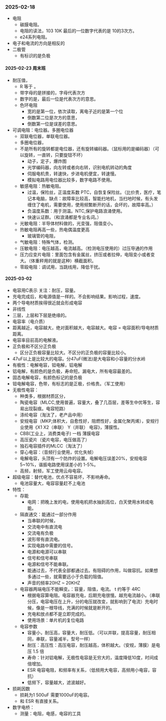 
### 2025-02-18
- 电阻
  - 碳膜电阻。
  - 电阻的读法，103 10K 最后的一位数字代表的是 10的3次方。
  - e24系列电阻。
- 电子和电流的方向是相反的
- 二极管
  - 有标识的是负极

#### 2025-02-23 周末班
- 耐压值，
  - R 等于 。
  - 带字母的是拼接的，字母代表次方
  - 数字的是，最后一位是代表次方的意思。
  - 色环电阻
    - 宽的是第一位，依次读取，离电子近的是第一个位
    - 倒数第二位是次方的意思，
    - 倒数第一位是误差的意思。
- 可调电阻：电位器。多圈电位器
  - 双联电位器，单联电位器。
  - 多圈电位器，
  - 不是所有的旋转都是电位器，还有旋转编码器。（鼠标用的是编码器）（可以旋转，一直转，只要旋钮不坏）
    - 动子，定子，爆炸图
    - 光学编码器，向左转或者向右转，识别电机转动的角度
    - 伺服电机贵，转速快，步进电机便宜，转速慢。
    - 模拟电路用电位器比较多，数字电路不使用。
  - 敏感电阻：热敏电阻。
    - 过温，保险丝，正温度系数 PTC，自恢复保险丝。（比价贵，医疗，笔记本电脑，缺点：故障率比较高，智能扫地机，当扫地时候，有头发缠住了电机，需要使用，使用频繁断开的话，会坏的，故障率高。）
    - 负温度系数：用于测温。NTC,保护电路浪涌使用。
    - 快速认证群。（和浪涌都是专业名词。）
  - 光敏电阻：半导体材料做的，光变强，阻值变小。
  - 热敏电阻再高一些，热电偶温度更高
    - 玻璃管的电阻，
  - 气敏电阻：特殊气体，检测。
  - 压敏电阻：电压越高，电流越高。（检测电压使用的）过压导通的作用
  - 压力应变片电阻：里面包含有金属丝，挤压或者拉伸，电阻变小或者变大。（体重秤用的就是这种）横截面积。
  - 零殴电阻：调试用，当跳线用，降低干扰。

#### 2025-03-02
- 电容用C表示 关注：耐压，容量。
- 充电完成后，和电源值是一样的。不会影响结果。影响过程，速度。
- 两个导电材质挨得很近就会形成电容
- 非线性
- 三层，上层和下层是绝缘的。
- 电容率（电介质）
- 距离越近，电容越大，绝对面积越大，电容越大。电容 = 电容面积/导电材质距离。
- 电容率目前高的电解液。
- 正负极和不区分正负极
  - 区分正负极容量比较大。不区分的正负极的容量比较小。
- 47uF以上是比较大的电容。分47uF(微法)是大电容和小容量的分水岭
- 有极性：电解电容，钽电解，铝电解
- 铝电解，有颜色的是负极，寿命短。漏电大，所有电容最差的。
- 固态电解电容，有颜色标记的是负极
- 钽电解电容，色带，有标志的是正极，价格贵。（军工使用）
- 无极性电容：
  - 种类多，根据材质区分，
  - 陶瓷电容（MLCC,使用普遍，容量大，叠了几百层，差等生中优等生，容易出现裂痕。电容短路）
  - 涤纶电容（淘汰了，老产品中用）
  - 安规电容（MKP,体积大，自愈性好，阻燃性好，金属化聚丙烯），安规行业使用《X1 X2（串联） Y（并联） 电容》，薄膜性。
  - CBB(工业上，消费类电子) 一档 薄膜电容
  - 高压瓷片（瓷片电容，电压做高了）
  - 独石电容插件的MLCC（淘汰了）
  - 穿心电容：（音频行业使用，优化失帧）
  - 电解电容，头顶有一个防炸的设置。电解电压误差20%，安规电容 5~10%，谐振电路使用误差小的 1-5%。
  - 高频，射频，军工使用云母电容。
- 超级电容：替代电池，优点不容易坏，不影响寿命。
  - 电池容量大，电容容量赶不上电池
- 特性：
  - 存能
    - 电网：把晚上发的电，使用电机把水抽到高位，白天使用水转成电能。
  - 隔直通交：能通过一部分作用
    - 当串联的时候，
    - 交流电中有直流电
    - 交流电有负极
    - 波形带有直流电。
    - 实现电路中需要的信号。
    - 电源和电源可以串联
    - 信号和信号串联
    - 电源和信号不能串联。
    - 能通过去，不代表全部都通过去。有阻碍的作用，叫做容抗。如果想多通过一些，就需要远小于负载的阻值。
    - 声音的频率20HZ ~ 20KHZ
  - 电容器两端电压不能瞬变。：容量，阻值，电流。 t 约等于 4*R*C
    - 根据电容算电阻。电容器充电，后期充电很慢。越充电流越小。（串联分压，电容电压在上升，分的电压就改变，就影响到了电流）充电时候，像是一根导线，充满的时候就是断开的。
    - 充电和放点都不是立即完成的。
    - 使用场景：单片机的复位电路
  - 电容参数
    -  容量小，耐压高，容量大，耐压低。（可以并联，提高容量，耐压相同，串联，容量减半，型号一样）
    -  耐压：高压性：高压电容，耐压越高，体积越大。（安规，薄膜）是电压 1.5 倍
    -  寿命：针对铝电解，无极性电容是无穷大的，温度降低10度，时间成倍增加。
    -  ESR 电容电阻，和频率有关系，（低频用大电容，高频用小电容，容抗）
    -  低频下，容量越大，滤波越好。
 -  损耗因数
    -  损耗为1 500uF 需要1000uF的电容。
    -  和 ESR 有直接关系。
 -  数字电桥：
    -  测量：电阻，电感，电容的工具